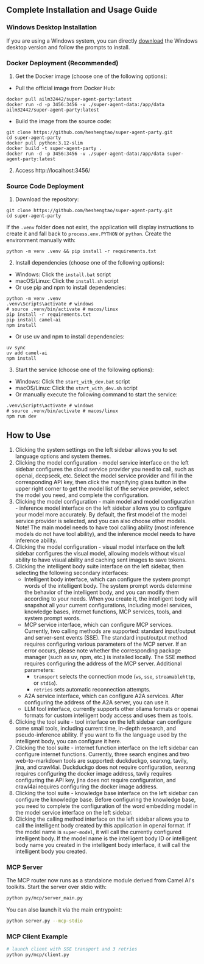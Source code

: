 ## Complete Installation and Usage Guide

### Windows Desktop Installation

If you are using a Windows system, you can directly [download](https://github.com/heshengtao/super-agent-party/releases/download/v0.1.1/Super.Agent.Party-Setup-0.1.1.exe) the Windows desktop version and follow the prompts to install.

### Docker Deployment (Recommended)

1. Get the Docker image (choose one of the following options):
- Pull the official image from Docker Hub:
```shell
docker pull ailm32442/super-agent-party:latest
docker run -d -p 3456:3456 -v ./super-agent-data:/app/data ailm32442/super-agent-party:latest
```

- Build the image from the source code:
```shell
git clone https://github.com/heshengtao/super-agent-party.git
cd super-agent-party
docker pull python:3.12-slim 
docker build -t super-agent-party . 
docker run -d -p 3456:3456 -v ./super-agent-data:/app/data super-agent-party:latest
```

2. Access http://localhost:3456/

### Source Code Deployment

1. Download the repository:
```shell
git clone https://github.com/heshengtao/super-agent-party.git
cd super-agent-party
```

If the `.venv` folder does not exist, the application will display instructions to create it and fall back to `process.env.PYTHON` or `python`.
Create the environment manually with:

```shell
python -m venv .venv && pip install -r requirements.txt
```

2. Install dependencies (choose one of the following options):
- Windows: Click the `install.bat` script
- macOS/Linux: Click the `install.sh` script
- Or use pip and npm to install dependencies:
```shell
python -m venv .venv
.venv\Scripts\activate # windows
# source .venv/bin/activate # macos/linux
pip install -r requirements.txt
pip install camel-ai
npm install
```
- Or use uv and npm to install dependencies:
```shell
uv sync
uv add camel-ai
npm install
```

3. Start the service (choose one of the following options):
- Windows: Click the `start_with_dev.bat` script
- macOS/Linux: Click the `start_with_dev.sh` script
- Or manually execute the following command to start the service:
```shell
.venv\Scripts\activate # windows
# source .venv/bin/activate # macos/linux
npm run dev
```

## How to Use
1. Clicking the system settings on the left sidebar allows you to set language options and system themes.
2. Clicking the model configuration - model service interface on the left sidebar configures the cloud service provider you need to call, such as openai, deepseek, etc. Select the model service provider and fill in the corresponding API key, then click the magnifying glass button in the upper right corner to get the model list of the service provider, select the model you need, and complete the configuration.
3. Clicking the model configuration - main model and model configuration - inference model interface on the left sidebar allows you to configure your model more accurately. By default, the first model of the model service provider is selected, and you can also choose other models. Note! The main model needs to have tool calling ability (most inference models do not have tool ability), and the inference model needs to have inference ability.
4. Clicking the model configuration - visual model interface on the left sidebar configures the visual model, allowing models without visual ability to have visual ability and caching sent images to save tokens.
5. Clicking the intelligent body suite interface on the left sidebar, then selecting the following secondary interfaces:
    - Intelligent body interface, which can configure the system prompt words of the intelligent body. The system prompt words determine the behavior of the intelligent body, and you can modify them according to your needs. When you create it, the intelligent body will snapshot all your current configurations, including model services, knowledge bases, internet functions, MCP services, tools, and system prompt words.
    - MCP service interface, which can configure MCP services. Currently, two calling methods are supported: standard input/output and server-sent events (SSE). The standard input/output method requires configuring various parameters of the MCP server. If an error occurs, please note whether the corresponding package manager (such as uv, npm, etc.) is installed locally. The SSE method requires configuring the address of the MCP server.
      Additional parameters:
        - `transport` selects the connection mode (`ws`, `sse`, `streamablehttp`, or `stdio`).
        - `retries` sets automatic reconnection attempts.
    - A2A service interface, which can configure A2A services. After configuring the address of the A2A server, you can use it.
    - LLM tool interface, currently supports other ollama formats or openai formats for custom intelligent body access and uses them as tools.
6. Clicking the tool suite - tool interface on the left sidebar can configure some small tools, including current time, in-depth research, and pseudo-inference ability. If you want to fix the language used by the intelligent body, you can configure it here.
7. Clicking the tool suite - internet function interface on the left sidebar can configure internet functions. Currently, three search engines and two web-to-markdown tools are supported: duckduckgo, searxng, tavily, jina, and crawl4ai. Duckduckgo does not require configuration, searxng requires configuring the docker image address, tavily requires configuring the API key, jina does not require configuration, and crawl4ai requires configuring the docker image address.
8. Clicking the tool suite - knowledge base interface on the left sidebar can configure the knowledge base. Before configuring the knowledge base, you need to complete the configuration of the word embedding model in the model service interface on the left sidebar.
9. Clicking the calling method interface on the left sidebar allows you to call the intelligent body created by this application in openai format. If the model name is `super-model`, it will call the currently configured intelligent body. If the model name is the intelligent body ID or intelligent body name you created in the intelligent body interface, it will call the intelligent body you created.

### MCP Server

The MCP router now runs as a standalone module derived from Camel AI's toolkits.
Start the server over stdio with:

```bash
python py/mcp/server_main.py
```

You can also launch it via the main entrypoint:

```bash
python server.py --mcp-stdio
```

### MCP Client Example

```bash
# launch client with SSE transport and 3 retries
python py/mcp/client.py
```

